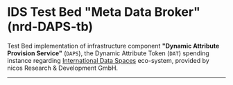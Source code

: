 
# IDS Test Bed "Meta Data Broker" (nrd-DAPS-tb)

Test Bed implementation of infrastructure component
 **"Dynamic Attribute Provision Service"** (`DAPS`),
 the Dynamic Attribute Token (`DAT`) spending instance
 regarding [International Data Spaces](https://www.internationaldataspaces.org) eco-system,
 provided by nicos Research & Development GmbH.
 
---